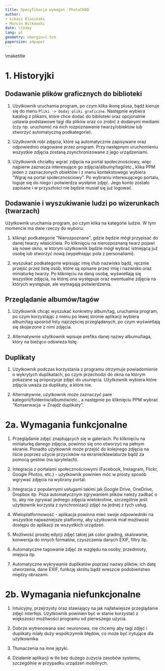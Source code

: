 ```yaml
---
title: Specyfikacja wymagań `PhotoCHAD`
author:
- Łukasz Klasiński
- Marcin Witkowski
date: \today
lang: pl
geometry: vmargin=1.5cm
papersize: a4paper
---
```


\maketitle

# 1. Historyjki

## Dodawanie plików graficznych do biblioteki

1) Użytkownik uruchamia program, po czym klika ikonę plusa, bądź kieruje się do menu `Pliki -> Dodaj pliki graficzne`.
Następnie wybiera katalog z plikami, które chce dodać do biblioteki oraz opcjonalnie ustawia podstawowe tagi dla plików oraz co zrobić z dodanymi mediami (czy np. uruchomić na nich rozpoznawanie twarzy/obiektów lub stworzyć automatyczną podkategorie).

2) Użytkownik robi zdjęcia, które są automatycznie zapisywane oraz odpowiednio otagowane przez program. 
Przy następnym uruchomieniu wszystkie zdjęcia zostaną zsynchronizowane z jego urządzeniami.

3) Użytkownik chciałby wgrać zdjęcia na portal społecznościowy, więc najpierw zaznacza interesujące go zdjęcia/albumy/tagi/etc., klika PPM jeden z zaznaczonych obiektów i z menu kontekstowego wybiera "Wgraj na portal społecznościowy". Po wybraniu interesującego portalu,
loguje się do niego i potwierdza wysłanie zdjęć. Jego konto zostało zapisane i w przyszłości nie będzie musiał się już logować.

## Dodawanie i wyszukiwanie ludzi po wizerunkach (twarzach)

Użytkownik uruchamia program, po czym klika na kategorie ludzie. W tym momencie ma dwie rzeczy do wyboru:

1) kliknąć podkategorie "Nierozpoznane", gdzie będzie mógł przypisać do danej twarzy właściciela. Po kliknięciu na nierozpoznaną twarz pojawi się nowe okno, w którym użytkownik będzie mógł wybrać istniejącą już osobę lub stworzyć nową (wypełniając pola z personaliami).

2) wyszukać podkategorie wpisując imię i/lub nazwisko bądź, ręcznie przejść przez listę osób, które są opisane przez imię i nazwisko oraz miniaturkę twarzy. Po kliknięciu na daną osobę, wyświetlają się wszystkie zdjęcia, na której ona występuje oraz ewentualne zdjęcia na których występuje, ale wymagają potwierdzenia.

## Przeglądanie albumów/tagów

1) Użytkownik chcąc wyszukać konkretny album/tag, uruchamia program, po czym korzystając z menu po lewej stronie aplikacji wybiera album/tag spośród listy najczęściej przeglądanych, po czym wyświetlają się skojarzone z nimi zdjęcia.

3) Alternatywnie użytkownik wpisuje prefiks danej nazwy albumu/taga, który na bieżąco odświeża listę.

## Duplikaty

1) Użytkownik podczas korzystania z programu otrzymuje powiadomienie o wykrytych duplikatach, po czym przechodzi do okna na którym pokazane są propozycje zdjęć do usunięcia. Użytkownik wybiera które zdjęcia uważa za duplikaty, a które nie.

2) Alternatywnie, użytkownik może zaznaczyć pare kategorii/folderów/albumów/etc., a następnie po kliknięciu PPM wybrać "Konserwacja -> Znajdź duplikaty".

# 2a. Wymagania funkcjonalne

1) Przeglądanie zdjęć znajdujących się w galeriach. Po kliknięciu na miniaturkę danego zdjęcia, powinno się ono otworzyć na pełnym ekranie. Ponadto użytkownik może przejść do kolejnego zdjęcia na liście poprzez użycie przycisków
na ekranie/klawiaturze bądź za pomocą gestów (na sprytelach).

2) Integracja z portalami społecznościowymi (Facebook, Instagram, Flickr, Google Photos, etc.) - użytkownik powinien móc w prosty sposób wgrywać zdjęcia na wybrany portal.

3) Integracja z popularnymi usługami takimi jak Google Drive, OneDrive, Dropbox itp. Poza automatycznym zgrywaniem plików należy zadbać o to, aby nie zgrywać jednego zdjęcia wielokrotnie, szczególnie jeśli użytkownik korzysta z synchronizacji zdjęć na jednej z tych usług.

4) Wieloplatformowość - aplikacja powinna mieć swoje odpowiedniki na wszystkie najważniejsze platformy, aby użytkownik miał możliwość dostępu do aplikacji ze wszystkich urządzeń.

5) Możliwość prostej edycji zdjęć takiej jak color grading, skalowanie, konwersja do innych formatów, czyszczenia danych EXIF, filtry itp.

6) Automatyczne tagowanie zdjęć ze względu na osoby, przedmioty, miejsca itp.

7) Automatyczne wykrywanie duplikatów poprzez nazwy plików, ich datę utworzenia, dane EXIF, funkcję skrótu bądź wreszcie podobieństwo między obrazami.

# 2b. Wymagania niefunkcjonalne

1) Intuicyjny, przejrzysty oraz stawiający na jak najłatwiejsze przeglądanie zdjęć interfejs. Użytkownik powinien być w stanie korzystać z większości możliwości programu od pierwszego użycia.

2) Dobrze wytrenowana sieć neuronowa, nie chcemy aby tagi zdjęć i duplikaty miały duży współczynnik błędów, co może być irytujące dla użytkownika.

3) Tłumaczenia na inne języki.

4) Działanie aplikacji w tle bez dużego zużycia zasobów systemu, szczególnie w przypadku urządzeń mobilnych.

